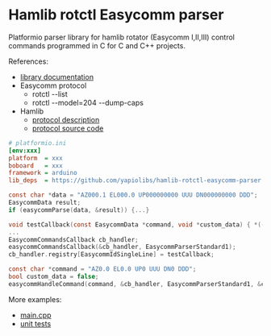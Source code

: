 # Hamlib rotctl Easycomm parser
Platformio parser library for hamlib rotator (Easycomm I,II,III) control commands programmed in C for C and C++ projects.

References:
* [library documentation](./src/)
* Easycomm protocol
  * rotctl --list
  * rotctl --model=204 --dump-caps
* Hamlib
  * [protocol description](https://github.com/Hamlib/Hamlib/tree/master/rotators/easycomm/easycomm.txt)
  * [protocol source code](https://github.com/Hamlib/Hamlib/tree/master/rotators/easycomm/easycomm.c)


```ini
# platformio.ini
[env:xxx]
platform  = xxx
boboard   = xxx
framework = arduino
lib_deps  = https://github.com/yapiolibs/hamlib-rotctl-easycomm-parser.git
```

```c
const char *data = "AZ000.1 EL000.0 UP000000000 UUU DN000000000 DDD";
EasycommData result;
if (easycommParse(data, &result)) {...}
```

```c
void testCallback(const EasycommData *command, void *custom_data) { *((bool *)custom_data) = true; }
...
EasycommCommandsCallback cb_handler;
easycommCommandsCallback(&cb_handler, EasycommParserStandard1);
cb_handler.registry[EasycommIdSingleLine] = testCallback;

const char *command = "AZ0.0 EL0.0 UP0 UUU DN0 DDD";
bool custom_data = false;
easycommHandleCommand(command, &cb_handler, EasycommParserStandard1, &custom_data);
```

More examples:
* [main.cpp](./test/src/main.cpp)
* [unit tests](./test/test/)

